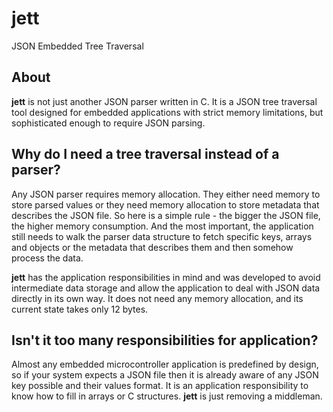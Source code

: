 # jett
JSON Embedded Tree Traversal

## About
**jett** is not just another JSON parser written in C. It is a JSON tree traversal tool designed for embedded applications with strict memory limitations, but sophisticated enough to require JSON parsing. 

## Why do I need a tree traversal instead of a parser?
Any JSON parser requires memory allocation. They either need memory to store parsed values or they need memory allocation to store metadata that describes the JSON file. So here is a simple rule - the bigger the JSON file, the higher memory consumption. And the most important, the application still needs to walk the parser data structure to fetch specific keys, arrays and objects or the metadata that describes them and then somehow process the data.

**jett** has the application responsibilities in mind and was developed to avoid intermediate data storage and allow the application to deal with JSON data directly in its own way. It does not need any memory allocation, and its current state takes only 12 bytes.

## Isn't it too many responsibilities for application?
Almost any embedded microcontroller application is predefined by design, so if your system expects a JSON file then it is already aware of any JSON key possible and their values format. It is an application responsibility to know how to fill in arrays or C structures. **jett** is just removing a middleman.
